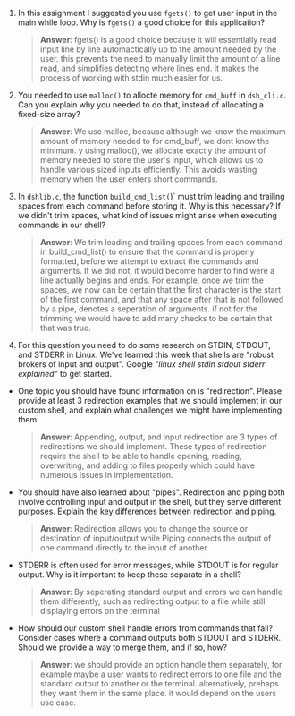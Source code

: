 1. In this assignment I suggested you use `fgets()` to get user input in the main while loop. Why is `fgets()` a good choice for this application?

   > **Answer**: fgets() is a good choice because it will essentially read input line by line automactically up to the amount needed by the user. this prevents the need to manually limit the amount of a line read, and simplifies detecting where lines end. it makes the process of working with stdin much easier for us.

2. You needed to use `malloc()` to allocte memory for `cmd_buff` in `dsh_cli.c`. Can you explain why you needed to do that, instead of allocating a fixed-size array?

   > **Answer**: We use malloc, because although we know the maximum amount of memory needed to for cmd_buff, we dont know the minimum. y using malloc(), we allocate exactly the amount of memory needed to store the user's input, which allows us to handle various sized inputs efficiently. This avoids wasting memory when the user enters short commands.

3. In `dshlib.c`, the function `build_cmd_list(`)` must trim leading and trailing spaces from each command before storing it. Why is this necessary? If we didn't trim spaces, what kind of issues might arise when executing commands in our shell?

   > **Answer**: We trim leading and trailing spaces from each command in build_cmd_list() to ensure that the command is properly formatted, before we attempt to extract the commands and arguments. If we did not, it would become harder to find were a line actually begins and ends. For example, once we trim the spaces, we now can be certain that the first character is the start of the first command, and that any space after that is not followed by a pipe, denotes a seperation of arguments. if not for the trimming we would have to add many checks to be certain that that was true.

4. For this question you need to do some research on STDIN, STDOUT, and STDERR in Linux. We've learned this week that shells are "robust brokers of input and output". Google _"linux shell stdin stdout stderr explained"_ to get started.

- One topic you should have found information on is "redirection". Please provide at least 3 redirection examples that we should implement in our custom shell, and explain what challenges we might have implementing them.

  > **Answer**: Appending, output, and input redirection are 3 types of redirections we should implement. These types of redirection require the shell to be able to handle opening, reading, overwriting, and adding to files properly which could have numerous issues in implementation.

- You should have also learned about "pipes". Redirection and piping both involve controlling input and output in the shell, but they serve different purposes. Explain the key differences between redirection and piping.

  > **Answer**: Redirection allows you to change the source or destination of input/output while Piping connects the output of one command directly to the input of another.

- STDERR is often used for error messages, while STDOUT is for regular output. Why is it important to keep these separate in a shell?

  > **Answer**: By seperating standard output and errors we can handle them differently, such as redirecting output to a file while still displaying errors on the terminal

- How should our custom shell handle errors from commands that fail? Consider cases where a command outputs both STDOUT and STDERR. Should we provide a way to merge them, and if so, how?

  > **Answer**: we should provide an option handle them separately, for example maybe a user wants to redirect errors to one file and the standard output to another or the terminal. alternatively, prehaps they want them in the same place. it would depend on the users use case.
